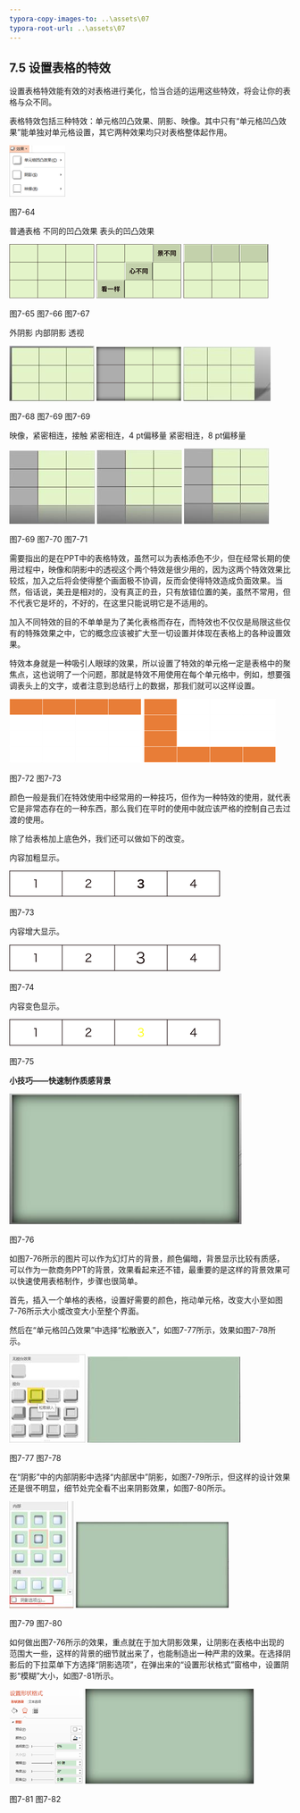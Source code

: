 ```yaml
---
typora-copy-images-to: ..\assets\07
typora-root-url: ..\assets\07
---
```


## **7.5**  **设置表格的特效**

设置表格特效能有效的对表格进行美化，恰当合适的运用这些特效，将会让你的表格与众不同。

表格特效包括三种特效：单元格凹凸效果、阴影、映像。其中只有“单元格凹凸效果”能单独对单元格设置，其它两种效果均只对表格整体起作用。

![img](/assets/07/image068.png)

图7-64

普通表格                 不同的凹凸效果           表头的凹凸效果        

![img](/assets/07/image069.png)    ![img](/assets/07/image070.png)    ![img](/assets/07/image071.png)

图7-65                   图7-66                    图7-67       

外阴影                   内部阴影                    透视  

![img](/assets/07/image072.jpg)    ![img](/assets/07/image073.png)    ![img](/assets/07/image074.jpg)

图7-68                   图7-69                   图7-69 

映像，紧密相连，接触       紧密相连，4 pt偏移量       紧密相连，8 pt偏移量                                      

![img](/assets/07/image075.jpg)    ![img](/assets/07/image076.jpg)     ![img](/assets/07/image077.jpg)

图7-69                   图7-70                    图7-71   

需要指出的是在PPT中的表格特效，虽然可以为表格添色不少，但在经常长期的使用过程中，映像和阴影中的透视这个两个特效是很少用的，因为这两个特效效果比较炫，加入之后将会使得整个画面极不协调，反而会使得特效造成负面效果。当然，俗话说，美丑是相对的，没有真正的丑，只有放错位置的美，虽然不常用，但不代表它是坏的，不好的，在这里只能说明它是不适用的。

加入不同特效的目的不单单是为了美化表格而存在，而特效也不仅仅是局限这些仅有的特殊效果之中，它的概念应该被扩大至一切设置并体现在表格上的各种设置效果。

特效本身就是一种吸引人眼球的效果，所以设置了特效的单元格一定是表格中的聚焦点，这也说明了一个问题，那就是特效不用使用在每个单元格中，例如，想要强调表头上的文字，或者注意到总结行上的数据，那我们就可以这样设置。

![img](/assets/07/image078.png)    ![img](/assets/07/image079.png)

图7-72                                   图7-73  

颜色一般是我们在特效使用中经常用的一种技巧，但作为一种特效的使用，就代表它是非常态存在的一种东西，那么我们在平时的使用中就应该严格的控制自己去过渡的使用。

除了给表格加上底色外，我们还可以做如下的改变。

内容加粗显示。

![img](/assets/07/image080.png)

图7-73

内容增大显示。

![img](/assets/07/image081.png)

图7-74

内容变色显示。

![img](/assets/07/image082.png)

图7-75

**小技巧——快速制作质感背景**

![img](/assets/07/image083.jpg)

图7-76

如图7-76所示的图片可以作为幻灯片的背景，颜色偏暗，背景显示比较有质感，可以作为一款商务PPT的背景，效果看起来还不错，最重要的是这样的背景效果可以快速使用表格制作，步骤也很简单。

首先，插入一个单格的表格，设置好需要的颜色，拖动单元格，改变大小至如图7-76所示大小或改变大小至整个界面。

然后在“单元格凹凸效果”中选择“松散嵌入”，如图7-77所示，效果如图7-78所示。

![img](/assets/07/image084.jpg)   ![img](/assets/07/image085.jpg)

图7-77                             图7-78        

在“阴影”中的内部阴影中选择“内部居中”阴影，如图7-79所示，但这样的设计效果还是很不明显，细节处完全看不出来阴影效果，如图7-80所示。

![img](/assets/07/image086.jpg)    ![img](/assets/07/image087.jpg)

图7-79                            图7-80                 

如何做出图7-76所示的效果，重点就在于加大阴影效果，让阴影在表格中出现的范围大一些，这样的背景的细节就出来了，也能制造出一种严肃的效果。在选择阴影后的下拉菜单下方选择“阴影选项”，在弹出来的“设置形状格式”窗格中，设置阴影“模糊”大小，如图7-81所示。

![img](/assets/07/image088.png)    ![img](/assets/07/image089.jpg)

图7-81                                图7-82 